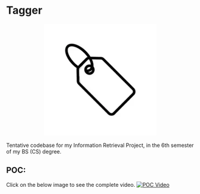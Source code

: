 # Tagger
<div align=center>
<img src="price-tag-icon.jpg" alt="Logo" width="300" height="300">
</div>

Tentative codebase for my Information Retrieval Project, in the 6th semester of my BS (CS) degree.


## POC:

Click on the below image to see the complete video.
[![POC Video](https://drive.google.com/thumbnail?authuser=0&sz=w1280&id=1ezwXKPPyf0plpMDYPAeF0d1ib2J9qWuL)](https://drive.google.com/file/d/1ezwXKPPyf0plpMDYPAeF0d1ib2J9qWuL/view?usp=drive_link "POC Video")
<!-- <iframe src="https://drive.google.com/file/d/1ezwXKPPyf0plpMDYPAeF0d1ib2J9qWuL/preview" allow="autoplay"></iframe> -->